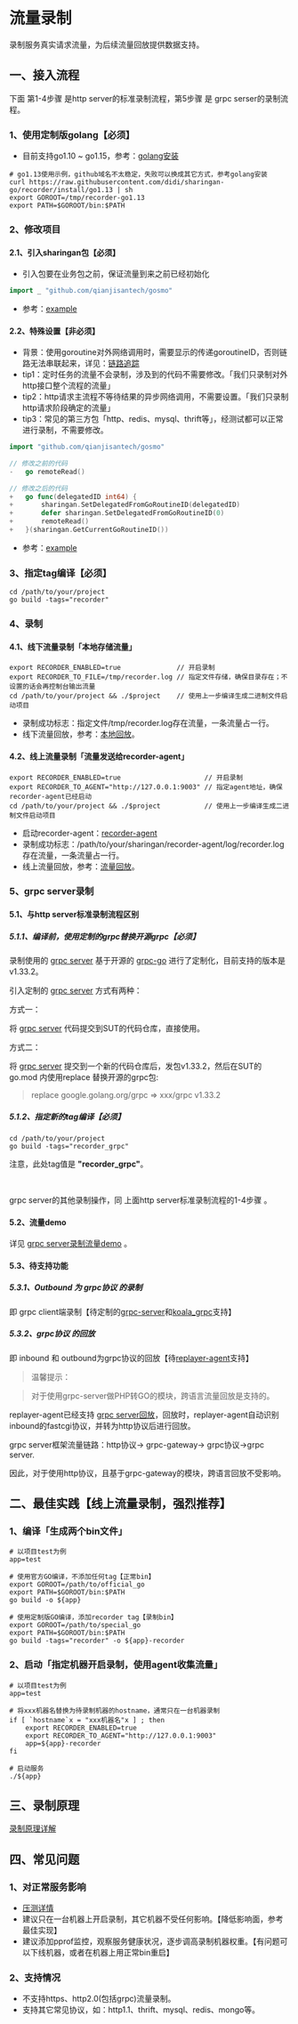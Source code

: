 # 流量录制

录制服务真实请求流量，为后续流量回放提供数据支持。

## 一、接入流程

下面 第1-4步骤 是http server的标准录制流程，第5步骤 是 grpc serser的录制流程。

### 1、使用定制版golang【必须】

* 目前支持go1.10 ~ go1.15，参考：[golang安装](https://github.com/qianjisantech/gosmo-go/tree/recorder)

```shell
# go1.13使用示例，github域名不太稳定，失败可以换成其它方式，参考golang安装
curl https://raw.githubusercontent.com/didi/sharingan-go/recorder/install/go1.13 | sh
export GOROOT=/tmp/recorder-go1.13
export PATH=$GOROOT/bin:$PATH
```

### 2、修改项目

#### 2.1、引入sharingan包【必须】

* 引入包要在业务包之前，保证流量到来之前已经初始化

```go
import _ "github.com/qianjisantech/gosmo"
```

* 参考：[example](https://github.com/qianjisantech/gosmo/blob/master/example/main.go)

#### 2.2、特殊设置【非必须】

* 背景：使用goroutine对外网络调用时，需要显示的传递goroutineID，否则链路无法串联起来，详见：[链路追踪](https://github.com/qianjisantech/gosmo/wiki/%E9%93%BE%E8%B7%AF%E8%BF%BD%E8%B8%AA)
* tip1：定时任务的流量不会录制，涉及到的代码不需要修改。「我们只录制对外http接口整个流程的流量」
* tip2：http请求主流程不等待结果的异步网络调用，不需要设置。「我们只录制http请求阶段确定的流量」
* tip3：常见的第三方包「http、redis、mysql、thrift等」，经测试都可以正常进行录制，不需要修改。

```go
import "github.com/qianjisantech/gosmo"
  
// 修改之前的代码
-   go remoteRead()
  
// 修改之后的代码
+   go func(delegatedID int64) {
+       sharingan.SetDelegatedFromGoRoutineID(delegatedID)
+       defer sharingan.SetDelegatedFromGoRoutineID(0)
+       remoteRead()
+   }(sharingan.GetCurrentGoRoutineID())
```

* 参考：[example](https://github.com/qianjisantech/gosmo/blob/master/example/recorder/main.go)

### 3、指定tag编译【必须】

```shell
cd /path/to/your/project
go build -tags="recorder"
```

### 4、录制

#### 4.1、线下流量录制「本地存储流量」

```shell
export RECORDER_ENABLED=true              // 开启录制
export RECORDER_TO_FILE=/tmp/recorder.log // 指定文件存储，确保目录存在；不设置的话会再控制台输出流量
cd /path/to/your/project && ./$project    // 使用上一步编译生成二进制文件启动项目
```

* 录制成功标志：指定文件/tmp/recorder.log存在流量，一条流量占一行。
* 线下流量回放，参考：[本地回放](https://github.com/qianjisantech/gosmo/blob/master/doc/replayer/replayer-local.md)。

#### 4.2、线上流量录制「流量发送给recorder-agent」

```shell
export RECORDER_ENABLED=true                     // 开启录制
export RECORDER_TO_AGENT="http://127.0.0.1:9003" // 指定agent地址，确保recorder-agent已经启动
cd /path/to/your/project && ./$project           // 使用上一步编译生成二进制文件启动项目
```

* 启动recorder-agent：[recorder-agent](https://github.com/qianjisantech/gosmo/blob/master/doc/recorder/recorder-agent.md)
* 录制成功标志：/path/to/your/sharingan/recorder-agent/log/recorder.log存在流量，一条流量占一行。
* 线上流量回放，参考：[流量回放](https://github.com/qianjisantech/gosmo/tree/master/doc/replayer)。

### 5、grpc server录制

#### 5.1、与http server标准录制流程区别

##### 5.1.1、编译前，使用定制的grpc替换开源grpc【必须】

录制使用的 [grpc server](../../grpc-server) 基于开源的 [grpc-go](https://github.com/grpc/grpc-go) 进行了定制化，目前支持的版本是v1.33.2。

引入定制的 [grpc server](../../grpc-server) 方式有两种：

方式一：

将 [grpc server](../../grpc-server) 代码提交到SUT的代码仓库，直接使用。

方式二：

将 [grpc server](../../grpc-server) 提交到一个新的代码仓库后，发包v1.33.2，然后在SUT的 go.mod 内使用replace 替换开源的grpc包:

> replace google.golang.org/grpc => xxx/grpc v1.33.2

##### 5.1.2、指定新的tag编译【必须】

```shell
cd /path/to/your/project
go build -tags="recorder_grpc"
```

注意，此处tag值是 **"recorder_grpc"**。

<br>

grpc server的其他录制操作，同 上面http server标准录制流程的1-4步骤 。

#### 5.2、流量demo

详见 [grpc server录制流量demo](./traffic_grpc) 。

#### 5.3、待支持功能

##### 5.3.1、Outbound 为 grpc协议 的录制

即 grpc client端录制【待定制的[grpc-server](../../grpc-server)和[koala_grpc](../../recorder/koala_grpc)支持】

##### 5.3.2、grpc协议 的回放

即 inbound 和 outbound为grpc协议的回放【待[replayer-agent](../../replayer-agent)支持】

>温馨提示：

>对于使用grpc-server做PHP转GO的模块，跨语言流量回放是支持的。

replayer-agent已经支持 [grpc server回放](../replayer/README.md#22-grpc-server)，回放时，replayer-agent自动识别inbound的fastcgi协议，并转为http协议后进行回放。

grpc server框架流量链路：http协议→ grpc-gateway→ grpc协议→grpc server.

因此，对于使用http协议，且基于grpc-gateway的模块，跨语言回放不受影响。

## 二、最佳实践【**线上流量录制，强烈推荐**】

### 1、编译「生成两个bin文件」

```shell
# 以项目test为例
app=test

# 使用官方GO编译，不添加任何tag【正常bin】
export GOROOT=/path/to/official_go
export PATH=$GOROOT/bin:$PATH
go build -o ${app}

# 使用定制版GO编译，添加recorder tag【录制bin】
export GOROOT=/path/to/special_go
export PATH=$GOROOT/bin:$PATH
go build -tags="recorder" -o ${app}-recorder
```

### 2、启动「指定机器开启录制，使用agent收集流量」

```shell
# 以项目test为例
app=test

# 将xxx机器名替换为待录制机器的hostname，通常只在一台机器录制
if [ `hostname`x = "xxx机器名"x ] ; then
    export RECORDER_ENABLED=true
    export RECORDER_TO_AGENT="http://127.0.0.1:9003"
    app=${app}-recorder
fi

# 启动服务
./${app}
```

## 三、录制原理

[录制原理详解](https://github.com/qianjisantech/gosmo/wiki/%E6%B5%81%E9%87%8F%E5%BD%95%E5%88%B6%E5%AE%9E%E7%8E%B0%E5%8E%9F%E7%90%86)

## 四、常见问题

### 1、对正常服务影响

* [压测详情](https://github.com/qianjisantech/gosmo/blob/master/doc/recorder/hey.md)
* 建议只在一台机器上开启录制，其它机器不受任何影响。【降低影响面，参考最佳实现】
* 建议添加pprof监控，观察服务健康状况，逐步调高录制机器权重。【有问题可以下线机器，或者在机器上用正常bin重启】

### 2、支持情况

* 不支持https、http2.0(包括grpc)流量录制。
* 支持其它常见协议，如：http1.1、thrift、mysql、redis、mongo等。
